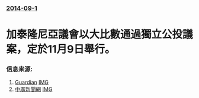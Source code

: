 ### [2014-09-1](/news/2014/09/1/index.md)

##### 
#  加泰隆尼亞議會以大比數通過獨立公投議案，定於11月9日舉行。 




### 信息来源:

1. [Guardian](http://www.theguardian.com/world/2014/sep/19/catalonia-parliament-independence-referendum-vote) [IMG](https://i.guim.co.uk/img/static/sys-images/Guardian/Pix/pictures/2014/9/19/1411153061202/Catalonias-leader-Artur-M-011.jpg?width=1200&height=630&quality=85&auto=format&fit=crop&overlay-align=bottom%2Cleft&overlay-width=100p&overlay-base64=L2ltZy9zdGF0aWMvb3ZlcmxheXMvdGctYWdlLTIwMTQucG5n&enable=upscale&s=e1e0909953d643bed95607dec1722066)
2. [中廣新聞網](https://tw.news.yahoo.com/加泰隆尼亞議會批准獨立公投法案-062001930.html) [IMG](https://s.yimg.com/ny/api/res/1.2/O2Qa6mcDEG64TFH6.juVdQ--/YXBwaWQ9aGlnaGxhbmRlcjt3PTEyMDA7aD05MDQ-/https://s.yimg.com/uu/api/res/1.2/ZmiQq6miVQfbTWxY5i5cEA--~B/aD00NTI7dz02MDA7c209MTthcHBpZD15dGFjaHlvbg--/http://media.zenfs.com/zh_hant_tw/News/bcc/59003004bc_zoe_20140920_1410.jpg)
